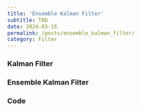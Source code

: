 ```yaml
---
title: 'Ensemble Kalman Filter'
subtitle: TBD
date: 2024-03-16
permalink: /posts/ensemble_kalman_filter/
category: Filter
---
```



### Kalman Filter


### Ensemble Kalman Filter


### Code 


